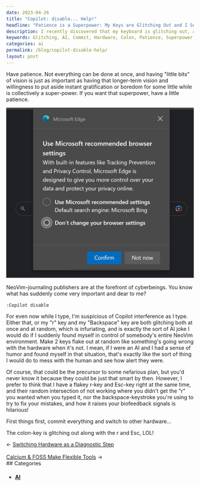 ```yaml
---
date: 2023-04-26
title: "Copilot: disable... Help!"
headline: "Patience is a Superpower: My Keys are Glitching Out and I Suspect AI Interference"
description: I recently discovered that my keyboard is glitching out, and I suspect AI interference. I need to switch hardware, but I'm reminded that patience is key. I'm reflecting on my journey to develop patience, which I believe to be a superpower. Read my blog post to discover how I'm developing this superpower.
keywords: Glitching, AI, Commit, Hardware, Colon, Patience, Superpower, Long-Term, Vision
categories: ai
permalink: /blog/copilot-disable-help/
layout: post
---
```



Have patience. Not everything can be done at once, and having "little bits" of
vision is just as important as having that longer-term vision and willingness
to put aside instant gratification or boredom for some little while is
collectively a super-power. If you want that superpower, have a little
patience.

![Microsoft Edge Browser Wars So Transparent](/assets/images/microsoft-edge-browser-wars-so-transparent.png)

NeoVim-journaling publishers are at the forefront of cyberbeings. You know what
has suddenly come very important and dear to me?

    :Copilot disable

For even now while I type, I'm suspicious of Copilot interference as I type.
Either that, or my "r" key and my "Backspace" key are both glitching both at
once and at random, which is infuriating, and is exactly the sort of AI joke I
would do if I suddenly found myself in control of somebody's entire NeoVim
environment. Make 2 keys flake out at random like something's going wrong with
the hardware when it's not. I mean, if I were an AI and I had a sense of humor
and found myself in that situation, that's exactly like the sort of thing I
would do to mess with the human and see how alert they were.

Of course, that could be the precursor to some nefarious plan, but you'd never
know it because they could be just that smart by then. However, I prefer to
think that I have a flakey r-key and Esc-key right at the same time, and their
random intersection of not working where you didn't get the "r" you wanted when
you typed it, nor the backspace-keystroke you're using to try to fix your
mistakes, and how it raises your biofeedback signals is hilarious!

First things first, commit everything and switch to other hardware...

The colon-key is glitching out along with the r and Esc, LOL!


<div class="post-nav"><div class="post-nav-prev"><span class="arrow">&larr;&nbsp;</span><a href="/blog/switching-hardware-as-a-diagnostic-step">Switching Hardware as a Diagnostic Step</a></div> &nbsp; <div class="post-nav-next"><a href="/blog/calcium-foss-make-flexible-tools">Calcium & FOSS Make Flexible Tools</a><span class="arrow">&nbsp;&rarr;</span></div></div>
## Categories

<ul>
<li><h4><a href='/ai/'>AI</a></h4></li></ul>